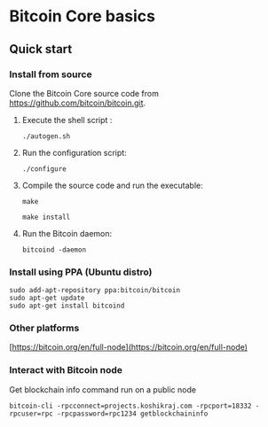 # Bitcoin Core basics

## Quick start

### Install from source

Clone the Bitcoin Core source code from https://github.com/bitcoin/bitcoin.git. 

1. Execute the shell script : 

    `./autogen.sh` 

2. Run the configuration script: 

    `./configure` 

3. Compile the source code and run the executable: 

    ```
    make 

    make install 
    ```
    
4. Run the Bitcoin daemon: 

    `bitcoind -daemon`

### Install using PPA (Ubuntu distro)

    sudo add-apt-repository ppa:bitcoin/bitcoin
    sudo apt-get update
    sudo apt-get install bitcoind

### Other platforms
[https://bitcoin.org/en/full-node](https://bitcoin.org/en/full-node)

### Interact with Bitcoin node

Get blockchain info command run on a public node
```
bitcoin-cli -rpcconnect=projects.koshikraj.com -rpcport=18332 -rpcuser=rpc -rpcpassword=rpc1234 getblockchaininfo
```